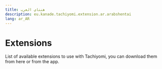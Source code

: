 ```yaml
---
title: هنتاي العرب
description: eu.kanade.tachiyomi.extension.ar.arabshentai
lang: ar_AR
---
```


# Extensions

List of available extensions to use with Tachiyomi, you can download them from here or from the app.

<ExtensionsWrapper/>
